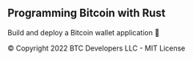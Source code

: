 ## Programming Bitcoin with Rust 
Build and deploy a Bitcoin wallet application 🚀

© Copyright 2022 BTC Developers LLC - MIT License 
